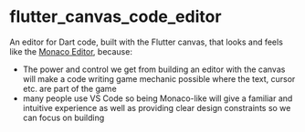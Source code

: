 # flutter_canvas_code_editor

An editor for Dart code, built with the Flutter canvas, that looks and feels like the [Monaco Editor](https://microsoft.github.io/monaco-editor), because:

- The power and control we get from building an editor with the canvas will make a code writing game mechanic possible where the text, cursor etc. are part of the game
- many people use VS Code so being Monaco-like will give a familiar and intuitive experience as well as providing clear design constraints so we can focus on building
